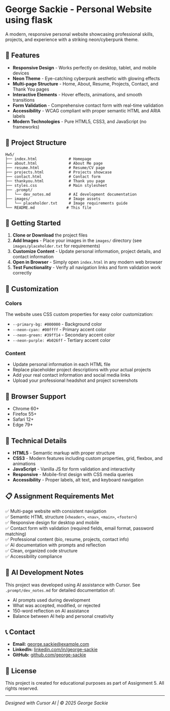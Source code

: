 # George Sackie - Personal Website using flask

A modern, responsive personal website showcasing professional skills, projects, and experience with a striking neon/cyberpunk theme.

## 🌟 Features

- **Responsive Design** - Works perfectly on desktop, tablet, and mobile devices
- **Neon Theme** - Eye-catching cyberpunk aesthetic with glowing effects
- **Multi-page Structure** - Home, About, Resume, Projects, Contact, and Thank You pages
- **Interactive Elements** - Hover effects, animations, and smooth transitions
- **Form Validation** - Comprehensive contact form with real-time validation
- **Accessibility** - WCAG compliant with proper semantic HTML and ARIA labels
- **Modern Technologies** - Pure HTML5, CSS3, and JavaScript (no frameworks)

## 📁 Project Structure

```
Hw5/
├── index.html              # Homepage
├── about.html              # About Me page
├── resume.html             # Resume/CV page
├── projects.html           # Projects showcase
├── contact.html            # Contact form
├── thankyou.html           # Thank you page
├── styles.css              # Main stylesheet
├── .prompt/
│   └── dev_notes.md        # AI development documentation
├── images/                 # Image assets
│   └── placeholder.txt     # Image requirements guide
└── README.md              # This file
```

## 🚀 Getting Started

1. **Clone or Download** the project files
2. **Add Images** - Place your images in the `images/` directory (see `images/placeholder.txt` for requirements)
3. **Customize Content** - Update personal information, project details, and contact information
4. **Open in Browser** - Simply open `index.html` in any modern web browser
5. **Test Functionality** - Verify all navigation links and form validation work correctly

## 🎨 Customization

### Colors
The website uses CSS custom properties for easy color customization:
- `--primary-bg: #000000` - Background color
- `--neon-cyan: #00ffff` - Primary accent color
- `--neon-green: #39ff14` - Secondary accent color
- `--neon-purple: #b026ff` - Tertiary accent color

### Content
- Update personal information in each HTML file
- Replace placeholder project descriptions with your actual projects
- Add your real contact information and social media links
- Upload your professional headshot and project screenshots

## 📱 Browser Support

- Chrome 60+
- Firefox 55+
- Safari 12+
- Edge 79+

## 🔧 Technical Details

- **HTML5** - Semantic markup with proper structure
- **CSS3** - Modern features including custom properties, grid, flexbox, and animations
- **JavaScript** - Vanilla JS for form validation and interactivity
- **Responsive** - Mobile-first design with CSS media queries
- **Accessibility** - Proper labels, alt text, and keyboard navigation

## 📋 Assignment Requirements Met

✅ Multi-page website with consistent navigation  
✅ Semantic HTML structure (`<header>`, `<nav>`, `<main>`, `<footer>`)  
✅ Responsive design for desktop and mobile  
✅ Contact form with validation (required fields, email format, password matching)  
✅ Professional content (bio, resume, projects, contact info)  
✅ AI documentation with prompts and reflection  
✅ Clean, organized code structure  
✅ Accessibility compliance  

## 🤖 AI Development Notes

This project was developed using AI assistance with Cursor. See `.prompt/dev_notes.md` for detailed documentation of:
- AI prompts used during development
- What was accepted, modified, or rejected
- 150-word reflection on AI assistance
- Balance between AI help and personal creativity

## 📞 Contact

- **Email:** george.sackie@example.com
- **LinkedIn:** [linkedin.com/in/george-sackie](https://linkedin.com/in/george-sackie)
- **GitHub:** [github.com/george-sackie](https://github.com/george-sackie)

## 📄 License

This project is created for educational purposes as part of Assignment 5. All rights reserved.

---

*Designed with Cursor AI | © 2025 George Sackie*
